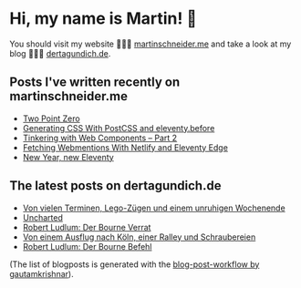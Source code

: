 # Hi, my name is Martin! 👋 
You should visit my website 👨🏼‍💻  [martinschneider.me](https://martinschneider.me) and take a look at my blog 🤷🏼‍♂️ [dertagundich.de](https://www.dertagundich.de).

## Posts I've written recently on martinschneider.me
<!-- MSME-POST-LIST:START -->
- [Two Point Zero](https://martinschneider.me/articles/two-point-zero/)
- [Generating CSS With PostCSS and eleventy.before](https://martinschneider.me/articles/generating-css-with-postcss-and-eleventy-before/)
- [Tinkering with Web Components – Part 2](https://martinschneider.me/articles/tinkering-with-web-components-part-2/)
- [Fetching Webmentions With Netlify and Eleventy Edge](https://martinschneider.me/articles/fetching-webmentions-with-netlify-and-eleventy-edge/)
- [New Year, new Eleventy](https://martinschneider.me/articles/new-year-new-eleventy/)
<!-- MSME-POST-LIST:END -->

## The latest posts on dertagundich.de
<!-- DTUI-POST-LIST:START -->
- [Von vielen Terminen, Lego-Zügen und einem unruhigen Wochenende](https://www.dertagundich.de/blog/2024/02/von-vielen-terminen-lego-zugen-und-einem-unruhigen-wochenende)
- [Uncharted](https://www.dertagundich.de/blog/2024/02/uncharted)
- [Robert Ludlum: Der Bourne Verrat](https://www.dertagundich.de/blog/2024/02/robert-ludlum-der-bourne-verrat)
- [Von einem Ausflug nach Köln, einer Ralley und Schraubereien](https://www.dertagundich.de/blog/2024/02/von-einem-ausflug-nach-koln-einer-ralley-und-schraubereien)
- [Robert Ludlum: Der Bourne Befehl](https://www.dertagundich.de/blog/2024/02/robert-ludlum-der-bourne-befehl)
<!-- DTUI-POST-LIST:END -->

(The list of blogposts is generated with the [blog-post-workflow by gautamkrishnar](https://github.com/gautamkrishnar/blog-post-workflow)).
